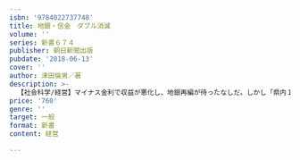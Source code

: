 ```yaml
---
isbn: '9784022737748'
title: 地銀・信金　ダブル消滅
volume: ''
series: 新書６７４
publisher: 朝日新聞出版
pubdate: '2018-06-13'
cover: ''
author: 津田倫男／著
description: >-
  【社会科学/経営】マイナス金利で収益が悪化し、地銀再編が待ったなしだ。しかし「県内１・２連合」が公取委に待ったをかけられるなど暗雲が漂う。地銀は30程度に集約されるとする著者が、視野を広げた再編を具体名付きで予想。新たに信金再編も解説。
price: '760'
genre: ''
target: 一般
format: 新書
content: 経営

---
```

